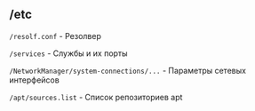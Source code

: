 ## /etc

```/resolf.conf``` - Резолвер

```/services``` - Службы и их порты

```/NetworkManager/system-connections/...``` - Параметры сетевых интерфейсов

```/apt/sources.list``` - Список репозиториев apt
